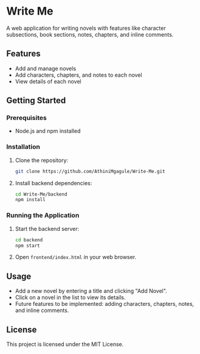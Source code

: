 # Write Me

A web application for writing novels with features like character subsections, book sections, notes, chapters, and inline comments.

## Features

- Add and manage novels
- Add characters, chapters, and notes to each novel
- View details of each novel

## Getting Started

### Prerequisites

- Node.js and npm installed

### Installation

1. Clone the repository:
    ```sh
    git clone https://github.com/AthiniMgagule/Write-Me.git
    ```

2. Install backend dependencies:
    ```sh
    cd Write-Me/backend
    npm install
    ```

### Running the Application

1. Start the backend server:
    ```sh
    cd backend
    npm start
    ```

2. Open `frontend/index.html` in your web browser.

## Usage

- Add a new novel by entering a title and clicking "Add Novel".
- Click on a novel in the list to view its details.
- Future features to be implemented: adding characters, chapters, notes, and inline comments.

## License

This project is licensed under the MIT License.
